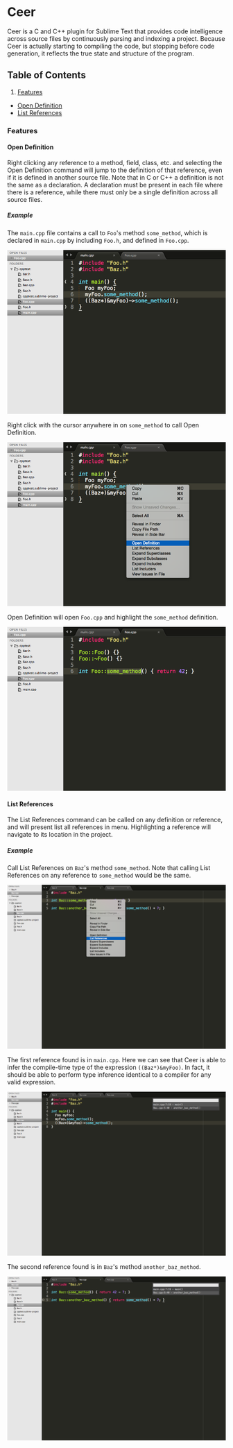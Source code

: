 # Ceer

>
Ceer is a C and C++ plugin for Sublime Text that provides code intelligence across source files by continuously parsing and indexing a project. Because Ceer is actually starting to compiling the code, but stopping before code generation, it reflects the true state and structure of the program.

## Table of Contents
1. [Features](#features)
  * [Open Definition](#open-definition)
  * [List References](#list-references)

### Features

#### Open Definition

Right clicking any reference to a method, field, class, etc. and selecting the Open Definition command will jump to the definition of that reference, even if it is defined in another source file. Note that in C or C++ a definition is not the same as a declaration. A declaration must be present in each file where there is a reference, while there must only be a single definition across all source files.

##### Example

The `main.cpp` file contains a call to `Foo`'s method `some_method`, which is declared in `main.cpp` by including `Foo.h`, and defined in `Foo.cpp`.

<img src="https://raw.githubusercontent.com/andylamb/Ceer/master/img/get_definition_1.png?token=4143035__eyJzY29wZSI6IlJhd0Jsb2I6YW5keWxhbWIvQ2Vlci9tYXN0ZXIvaW1nL2dldF9kZWZpbml0aW9uXzEucG5nIiwiZXhwaXJlcyI6MTQxMjk5NTUyOX0%3D--3a26bbb1ec4a3055ef3400c92c184484bcdae3bf">

Right click with the cursor anywhere in on `some_method` to call Open Definition.

<img src="https://raw.githubusercontent.com/andylamb/Ceer/master/img/get_definition_2.png?token=4143035__eyJzY29wZSI6IlJhd0Jsb2I6YW5keWxhbWIvQ2Vlci9tYXN0ZXIvaW1nL2dldF9kZWZpbml0aW9uXzIucG5nIiwiZXhwaXJlcyI6MTQxMzAwNDMzMH0%3D--f7dca5a81b23e277524a5619fb37ba0770d81f6e">

Open Definition will open `Foo.cpp` and highlight the `some_method` definition.

<img src="https://raw.githubusercontent.com/andylamb/Ceer/master/img/get_definition_3.png?token=4143035__eyJzY29wZSI6IlJhd0Jsb2I6YW5keWxhbWIvQ2Vlci9tYXN0ZXIvaW1nL2dldF9kZWZpbml0aW9uXzMucG5nIiwiZXhwaXJlcyI6MTQxMzAwNDQ3M30%3D--290b920ea98492299e88afd945b51a896a5260b6">

#### List References

The List References command can be called on any definition or reference, and will present list all references in menu. Highlighting a reference will navigate to its location in the project. 

##### Example

Call List References on `Baz`'s method `some_method`. Note that calling List References on any reference to `some_method` would be the same.

<img src="https://raw.githubusercontent.com/andylamb/Ceer/master/img/list_references1.png?token=4143035__eyJzY29wZSI6IlJhd0Jsb2I6YW5keWxhbWIvQ2Vlci9tYXN0ZXIvaW1nL2xpc3RfcmVmZXJlbmNlczEucG5nIiwiZXhwaXJlcyI6MTQxMzAwNjU4MH0%3D--ebae51c8c0629b57746236aafee80fab0445f01b">

The first reference found is in `main.cpp`. Here we can see that Ceer is able to infer the compile-time type of the expression `((Baz*)&myFoo)`. In fact, it should be able to perform type inference identical to a compiler for any valid expression.

<img src="https://raw.githubusercontent.com/andylamb/Ceer/master/img/list_references2.png?token=4143035__eyJzY29wZSI6IlJhd0Jsb2I6YW5keWxhbWIvQ2Vlci9tYXN0ZXIvaW1nL2xpc3RfcmVmZXJlbmNlczIucG5nIiwiZXhwaXJlcyI6MTQxMzAwNjc3Nn0%3D--a743c3d40d28474d44da1f10928304a1d8107804">

The second reference found is in `Baz`'s method `another_baz_method`.

<img src="https://raw.githubusercontent.com/andylamb/Ceer/master/img/list_references3.png?token=4143035__eyJzY29wZSI6IlJhd0Jsb2I6YW5keWxhbWIvQ2Vlci9tYXN0ZXIvaW1nL2xpc3RfcmVmZXJlbmNlczMucG5nIiwiZXhwaXJlcyI6MTQxMzAwNzA1Nn0%3D--82676b5d52d7970b3ac99eaf3cc93def6cacc637">
